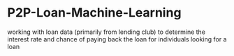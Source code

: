 P2P-Loan-Machine-Learning
=========================

working with loan data (primarily from lending club) to determine the interest rate and chance of paying back the loan for individuals looking for a loan
